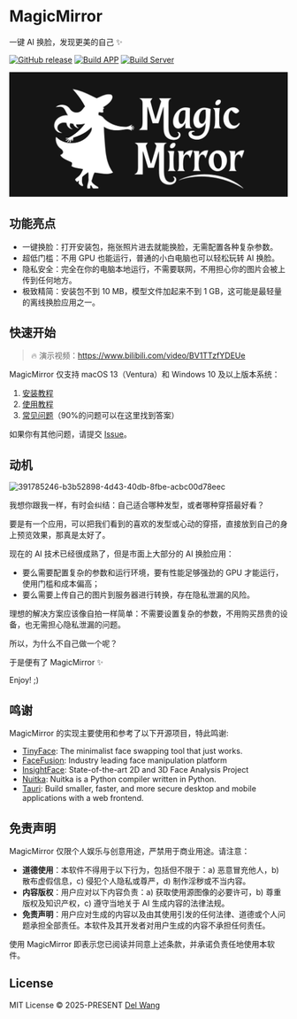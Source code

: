 # MagicMirror

一键 AI 换脸，发现更美的自己 ✨

[![GitHub release](https://img.shields.io/github/v/release/idootop/MagicMirror.svg)](https://github.com/idootop/MagicMirror/releases) [![Build APP](https://github.com/idootop/MagicMirror/actions/workflows/build-app.yaml/badge.svg)](https://github.com/idootop/MagicMirror/actions/workflows/build-app.yaml) [![Build Server](https://github.com/idootop/MagicMirror/actions/workflows/build-server.yaml/badge.svg)](https://github.com/idootop/MagicMirror/actions/workflows/build-server.yaml)

![](../assets/banner.jpg)

## 功能亮点

- 一键换脸：打开安装包，拖张照片进去就能换脸，无需配置各种复杂参数。
- 超低门槛：不用 GPU 也能运行，普通的小白电脑也可以轻松玩转 AI 换脸。
- 隐私安全：完全在你的电脑本地运行，不需要联网，不用担心你的图片会被上传到任何地方。
- 极致精简：安装包不到 10 MB，模型文件加起来不到 1 GB，这可能是最轻量的离线换脸应用之一。

## 快速开始

> 🔥 演示视频：https://www.bilibili.com/video/BV1TTzfYDEUe

MagicMirror 仅支持 macOS 13（Ventura）和 Windows 10 及以上版本系统：

1. [安装教程](./install.md)
2. [使用教程](./usage.md)
3. [常见问题](./faq.md)（90%的问题可以在这里找到答案）

如果你有其他问题，请提交 [Issue](https://github.com/idootop/MagicMirror/issues)。

## 动机

![391785246-b3b52898-4d43-40db-8fbe-acbc00d78eec](https://github.com/user-attachments/assets/6500a393-69e7-42c9-bf78-febc84d7e5e5)


我想你跟我一样，有时会纠结：自己适合哪种发型，或者哪种穿搭最好看？

要是有一个应用，可以把我们看到的喜欢的发型或心动的穿搭，直接放到自己的身上预览效果，那真是太好了。

现在的 AI 技术已经很成熟了，但是市面上大部分的 AI 换脸应用：

- 要么需要配置复杂的参数和运行环境，要有性能足够强劲的 GPU 才能运行，使用门槛和成本偏高；
- 要么需要上传自己的图片到服务器进行转换，存在隐私泄漏的风险。

理想的解决方案应该像自拍一样简单：不需要设置复杂的参数，不用购买昂贵的设备，也无需担心隐私泄漏的问题。

所以，为什么不自己做一个呢？

于是便有了 MagicMirror ✨

Enjoy! ;)

## 鸣谢

MagicMirror 的实现主要使用和参考了以下开源项目，特此鸣谢:

- [TinyFace](https://github.com/idootop/TinyFace): The minimalist face swapping tool that just works. 
- [FaceFusion](https://github.com/facefusion/facefusion): Industry leading face manipulation platform
- [InsightFace](https://github.com/deepinsight/insightface): State-of-the-art 2D and 3D Face Analysis Project
- [Nuitka](https://github.com/Nuitka/Nuitka): Nuitka is a Python compiler written in Python.
- [Tauri](https://github.com/tauri-apps/tauri): Build smaller, faster, and more secure desktop and mobile applications with a web frontend.

## 免责声明

MagicMirror 仅限个人娱乐与创意用途，严禁用于商业用途。请注意：

- **道德使用**：本软件不得用于以下行为，包括但不限于：a) 恶意冒充他人，b) 散布虚假信息，c) 侵犯个人隐私或尊严，d) 制作淫秽或不当内容。
- **内容版权**：用户应对以下内容负责：a) 获取使用源图像的必要许可，b) 尊重版权及知识产权，c) 遵守当地关于 AI 生成内容的法律法规。
- **免责声明**：用户应对生成的内容以及由其使用引发的任何法律、道德或个人问题承担全部责任。本软件及其开发者对用户生成的内容不承担任何责任。

使用 MagicMirror 即表示您已阅读并同意上述条款，并承诺负责任地使用本软件。

## License

MIT License © 2025-PRESENT [Del Wang](https://del.wang)
